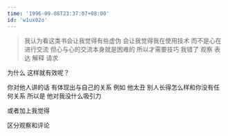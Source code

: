 ```yaml
---
time: '1996-09-08T23:37:07+08:00'
id: 'w1ux02o'
---
```


>我认为看这类书会让我觉得有些虚伪 会让我觉得我在使用技术 而不是心在进行交流 但心与心的交流本身就是困难的 所以才需要技巧 我错了
观察 表达 解释 请求
 
为什么 这样就有效呢？

你对他人讲的话 有体现出与自己的关系
例如 他太丑 别人长得怎么样和你没有任何关系 所以是 他对我没什么吸引力

 或者加上我觉得

区分观察和评论